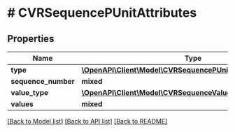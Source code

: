 # # CVRSequencePUnitAttributes

## Properties

Name | Type | Description | Notes
------------ | ------------- | ------------- | -------------
**type** | [**\OpenAPI\Client\Model\CVRSequencePUnitAttributesTypesEnum**](CVRSequencePUnitAttributesTypesEnum.md) |  |
**sequence_number** | **mixed** |  |
**value_type** | [**\OpenAPI\Client\Model\CVRSequenceValueTypesEnum**](CVRSequenceValueTypesEnum.md) |  |
**values** | **mixed** |  |

[[Back to Model list]](../../README.md#models) [[Back to API list]](../../README.md#endpoints) [[Back to README]](../../README.md)
